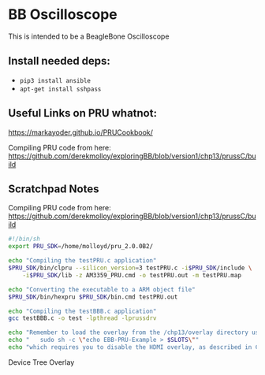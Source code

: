 # BB Oscilloscope

This is intended to be a BeagleBone Oscilloscope

## Install needed deps:
- `pip3 install ansible`
- `apt-get install sshpass`

## Useful Links on PRU whatnot:

https://markayoder.github.io/PRUCookbook/

Compiling PRU code from here:
https://github.com/derekmolloy/exploringBB/blob/version1/chp13/prussC/build

## Scratchpad Notes

Compiling PRU code from here:
https://github.com/derekmolloy/exploringBB/blob/version1/chp13/prussC/build

```sh
#!/bin/sh
export PRU_SDK=/home/molloyd/pru_2.0.0B2/

echo "Compiling the testPRU.c application"
$PRU_SDK/bin/clpru --silicon_version=3 testPRU.c -i$PRU_SDK/include \
    -i$PRU_SDK/lib -z AM3359_PRU.cmd -o testPRU.out -m testPRU.map

echo "Converting the executable to a ARM object file"
$PRU_SDK/bin/hexpru $PRU_SDK/bin.cmd testPRU.out

echo "Compiling the testBBB.c application"
gcc testBBB.c -o test -lpthread -lprussdrv

echo "Remember to load the overlay from the /chp13/overlay directory using"
echo "   sudo sh -c \"echo EBB-PRU-Example > $SLOTS\""
echo "which requires you to disable the HDMI overlay, as described in Chapter 6"
```

Device Tree Overlay

```
```